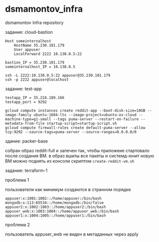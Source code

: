 # dsmamontov_infra
dsmamontov Infra repository

задание: cloud-bastion
```
Host someinternalhost
	HostName 35.230.101.179
	User appuser
	LocalForward 2222 10.138.0.5:22
```

```
bastion_IP = 35.230.101.179
someinternalhost_IP = 10.138.0.5

ssh -L 2222:10.138.0.5:22 appuser@35.230.101.179
ssh -p 2222 appuser@localhost
```

заданиe: test-app
```
testapp_IP = 35.224.189.166 
testapp_port = 9292

gcloud compute instances create reddit-app --boot-disk-size=10GB --image-family ubuntu-1604-lts --image-project=ubuntu-os-cloud --machine-type=g1-small --tags puma-server --restart-on-failure --metadata-from-file startup-script=startup-script.sh
gcloud compute firewall-rules create default-puma-server --allow tcp:9292 --source-tags=puma-server --source-ranges=0.0.0.0/0 
```

здание: packer-base

собран образ reddit-full и запечен так, чтобы приложеие стартовало после создания ВМ.
в образ вшиты все пакеты и системд-юнит
новую ВМ можно поднять из консоли скриптом ```create-reddit-vm.sh ```


задание: terraform-1

проблема 1

пользователи как минимум создаются в странном порядке

```
appuser:x:1001:1002::/home/appuser:/bin/bash
mongodb:x:113:65534::/home/mongodb:/bin/false
appuser2:x:1002:1003::/home/appuser2:/bin/bash
appuser_web:x:1003:1004::/home/appuser_web:/bin/bash
appuser1:x:1004:1005::/home/appuser1:/bin/bash
```

проблема 2

пользователь appuser_web не виден в метаданных через apply
